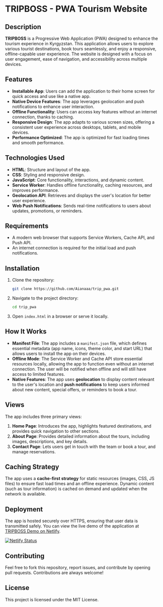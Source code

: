 # TRIPBOSS - PWA Tourism Website

## Description
**TRIPBOSS** is a Progressive Web Application (PWA) designed to enhance the tourism experience in Kyrgyzstan. This application allows users to explore various tourist destinations, book tours seamlessly, and enjoy a responsive, offline-capable user experience. The website is designed with a focus on user engagement, ease of navigation, and accessibility across multiple devices.

## Features
- **Installable App**: Users can add the application to their home screen for quick access and use like a native app.
- **Native Device Features**: The app leverages geolocation and push notifications to enhance user interaction.
- **Offline Functionality**: Users can access key features without an internet connection, thanks to caching.
- **Responsive Design**: The app adapts to various screen sizes, offering a consistent user experience across desktops, tablets, and mobile devices.
- **Performance Optimized**: The app is optimized for fast loading times and smooth performance.

## Technologies Used
- **HTML**: Structure and layout of the app.
- **CSS**: Styling and responsive design.
- **JavaScript**: Core functionality, interactions, and dynamic content.
- **Service Worker**: Handles offline functionality, caching resources, and improves performance.
- **Geolocation API**: Retrieves and displays the user's location for better user experience.
- **Web Push Notifications**: Sends real-time notifications to users about updates, promotions, or reminders.

## Requirements
- A modern web browser that supports Service Workers, Cache API, and Push API.
- An internet connection is required for the initial load and push notifications.

## Installation
1. Clone the repository:
    ```bash
    git clone https://github.com/Aianaaa/trip_pwa.git
    ```
2. Navigate to the project directory:
    ```bash
    cd trip_pwa
    ```
3. Open `index.html` in a browser or serve it locally.

## How It Works
- **Manifest File**: The app includes a `manifest.json` file, which defines essential metadata (app name, icons, theme color, and start URL) that allows users to install the app on their devices.
- **Offline Mode**: The Service Worker and Cache API store essential resources locally, allowing the app to function even without an internet connection. The user will be notified when offline and will still have access to limited features.
- **Native Features**: The app uses **geolocation** to display content relevant to the user's location and **push notifications** to keep users informed about new content, special offers, or reminders to book a tour.

## Views
The app includes three primary views:
1. **Home Page**: Introduces the app, highlights featured destinations, and provides quick navigation to other sections.
2. **About Page**: Provides detailed information about the tours, including images, descriptions, and key details.
3. **Contact Page**: Lets users get in touch with the team or book a tour, and manage reservations.

## Caching Strategy
The app uses a **cache-first strategy** for static resources (images, CSS, JS files) to ensure fast load times and an offline experience. Dynamic content (such as tour information) is cached on demand and updated when the network is available.

## Deployment
The app is hosted securely over HTTPS, ensuring that user data is transmitted safely. You can view the live demo of the application at [TRIPBOSS Demo on Netlify](https://my-pwa-trip-project.netlify.app).

[![Netlify Status](https://api.netlify.com/api/v1/badges/7ef7cd79-c912-4156-8cdb-9f3df6939883/deploy-status)](https://app.netlify.com/sites/my-pwa-trip-project/deploys)

## Contributing
Feel free to fork this repository, report issues, and contribute by opening pull requests. Contributions are always welcome!

## License
This project is licensed under the MIT License.
